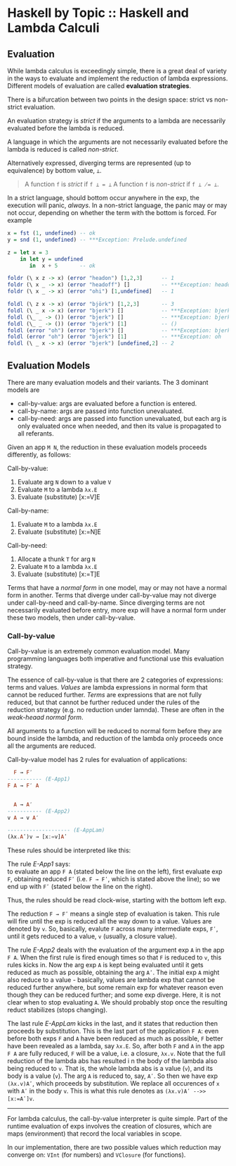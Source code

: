 # Haskell by Topic :: Haskell and Lambda Calculi

## Evaluation

While lambda calculus is exceedingly simple, there is a great deal of variety in the ways to evaluate and implement the reduction of lambda expressions. Different models of evaluation are called **evaluation strategies**.

There is a bifurcation between two points in the design space: 
strict vs non-strict evaluation.

An evaluation strategy is *strict* if the arguments to a lambda are necessarily evaluated before the lambda is reduced.

A language in which the arguments are not necessarily evaluated before the lambda is reduced is called *non-strict*.

Alternatively expressed, diverging terms are represented (up to equivalence) by bottom value, `⊥`.
>A function `f` is *strict* if `f ⊥ = ⊥`
>A function `f` is *non-strict* if `f ⊥ ̸= ⊥`.

In a strict language, should bottom occur anywhere in the exp, the execution will panic, *always*. In a non-strict language, the panic may or may not occur, depending on whether the term with the bottom is forced. For example

```hs
x = fst (1, undefined) -- ok
y = snd (1, undefined) -- ***Exception: Prelude.undefined

z = let x = 3
    in let y = undefined
       in  x + 5       -- ok

foldr (\ x z -> x) (error "headon") [1,2,3]      -- 1
foldr (\ x _ -> x) (error "headoff") []          -- ***Exception: headoff
foldr (\ x _ -> x) (error "ohi") [1,undefined]   -- 1

foldl (\ z x -> x) (error "björk") [1,2,3]       -- 3
foldl (\ _ x -> x) (error "bjerk") []            -- ***Exception: bjerk
foldl (\_ _ -> ()) (error "bjerk") []            -- ***Exception: bjerk
foldl (\_ _ -> ()) (error "bjerk") [1]           -- ()
foldl (error "oh") (error "bjerk") []            -- ***Exception: bjerk
foldl (error "oh") (error "bjerk") [1]           -- ***Exception: oh
foldl (\ _ x -> x) (error "bjerk") [undefined,2] -- 2
```

## Evaluation Models

There are many evaluation models and their variants. The 3 dominant models are
- call-by-value: args are evaluated before a function is entered.
- call-by-name: args are passed into function unevaluated.
- call-by-need: args are passed into function unevaluated, but each arg is only evaluated once when needed, and then its value is propagated to all referants.

Given an app `M N`, the reduction in these evaluation models proceeds differently, as follows:

Call-by-value:
1. Evaluate arg `N` down to a value `V`
2. Evaluate `M` to a lambda `λx.E`
3. Evaluate (substitute) [x:=V]E

Call-by-name:
1. Evaluate `M` to a lambda `λx.E`
2. Evaluate (substitute) [x:=N]E

Call-by-need:
1. Allocate a thunk `T` for arg `N`
2. Evaluate `M` to a lambda `λx.E`
3. Evaluate (substitute) [x:=T]E

Terms that have a *normal form* in one model, may or may not have a normal form in another. Terms that diverge under call-by-value may not diverge under call-by-need and call-by-name. Since diverging terms are not necessarily evaluated before entry, more exp will have a normal form under these two models, then under call-by-value.

### Call-by-value

Call-by-value is an extremely common evaluation model. Many programming languages both imperative and functional use this evaluation strategy.

The essence of call-by-value is that there are 2 categories of expressions: terms and values. *Values* are lambda expressions in normal form that cannot be reduced further. *Terms* are expressions that are not fully reduced, but that cannot be further reduced under the rules of the reduction strategy (e.g. no reduction under lamnda). These are often in the *weak-heaad normal form*.

All arguments to a function will be reduced to normal form before they are bound inside the lambda, and reduction of the lambda only proceeds once all the arguments are reduced.

Call-by-value model has 2 rules for evaluation of applications:

```hs
  F → F′
----------- (E-App1)
F A → F′ A


  A → A′
----------- (E-App2)
v A → v A′

-------------------- (E-AppLam)
(λx.Aʹ)v → [x:=v]Aʹ
```

These rules should be interpreted like this:

The rule *E-App1* says:   
to evaluate an app `F A` 
(stated below the line on the left), 
first evaluate exp `F`, obtaining reduced `Fʹ` 
(i.e. `F → Fʹ`, which is stated above the line); 
so we end up with `Fʹ` (stated below the line on the right). 

Thus, the rules should be read clock-wise, starting with the bottom left exp.

The reduction `F → Fʹ` means a single step of evaluation is taken. This rule will fire until the exp is reduced all the way down to a value. Values are denoted by `v`. So, basically, evalute `F` across many intermediate exps, `Fʹ`, until it gets reduced to a value, `v` (usually, a closure value).

The rule *E-App2* deals with the evaluation of the argument exp `A` in the app `F A`. When the first rule is fired enough times so that `F` is reduced to `v`, this rules kicks in. Now the arg exp `A` is kept being evaluated until it gets reduced as much as possible, obtaining the arg `Aʹ`. The initial exp `A` might also reduce to a value - basically, values are lambda exp that cannot be reduced further anywhere, but some remain exp for whatever reason even though they can be reduced further; and some exp diverge. Here, it is not clear when to stop evaluating `A`. We should probably stop once the resulting reduct stabilizes (stops changing).

The last rule *E-AppLam* kicks in the last, and it states that reduction then proceeds by substitution. This is the last part of the application `F A`: even before both exps `F` and `A` have been reduced as much as possible, `F` better have been revealed as a lambda, say `λx.E`. So, after both `F` and `A` in the app `F A` are fully reduced, `F` will be a value, i.e. a closure, `λx.v`. Note that the full reduction of the lambda abs has resulted i n the body of the lambda also being reduced to `v`. That is, the whole lambda abs is a value (`v`), and its body is a value (`v`). The arg `A` is reduced to, say, `Aʹ`. So then we have exp `(λx.v)Aʹ`, which proceeds by substitution. We replace all occurences of `x` with `Aʹ` in the body `v`. This is what this rule denotes as `(λx.v)Aʹ -->> [x:=Aʹ]v`.

---

For lambda calculus, the call-by-value interpreter is quite simple. Part of the runtime evaluation of exps involves the creation of closures, which are maps (environment) that record the local variables in scope.

In our implementation, there are two possible values which reduction may converge on: `VInt` (for numbers) and `VClosure` (for functions).
